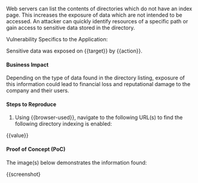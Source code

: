 Web servers can list the contents of directories which do not have an index page. This increases the exposure of data which are not intended to be accessed. An attacker can quickly identify resources of a specific path or gain access to sensitive data stored in the directory.

Vulnerability Specifics to the Application:

Sensitive data was exposed on {{target}} by {{action}}.

#### Business Impact

Depending on the type of data found in the directory listing, exposure of this information could lead to financial loss and reputational damage to the company and their users.

#### Steps to Reproduce

1. Using {{browser-used}}, navigate to the following URL(s) to find the following directory indexing is enabled:

{{value}}


#### Proof of Concept (PoC)

The image(s) below demonstrates the information found:

{{screenshot}
